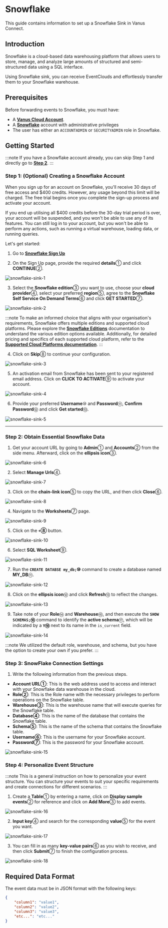 # Snowflake

This guide contains information to set up a Snowflake Sink in Vanus Connect.

## Introduction

Snowflake is a cloud-based data warehousing platform that allows users to store, manage, and analyze large amounts of structured and semi-structured data using a SQL interface.

Using Snowflake sink, you can receive EventClouds and effortlessly transfer them to your Snowflake warehouse.

## Prerequisites

Before forwarding events to Snowflake, you must have:

- A [**Vanus Cloud Account**](https://cloud.vanus.ai).
- A [**Snowflake**](https://www.snowflake.com/) account with administrative privileges
- The user has either an `ACCOUNTADMIN` or `SECURITYADMIN` role in Snowflake.

## Getting Started

:::note
If you have a Snowflake account already, you can skip Step 1 and directly go to [**Step 2**](#step-2-obtain-essential-snowflake-data).
:::

### Step 1: (Optional) Creating a Snowflake Account

When you sign up for an account on Snowflake, you'll receive 30 days of free access and $400 credits. However, any usage beyond this limit will be charged. The free trial begins once you complete the sign-up process and activate your account.

If you end up utilising all $400 credits before the 30-day trial period is over, your account will be suspended, and you won't be able to use any of its features. You can still log in to your account, but you won't be able to perform any actions, such as running a virtual warehouse, loading data, or running queries.

Let's get started:

1. Go to [**Snowflake Sign Up**](https://signup.snowflake.com/)

2. On the Sign Up page, provide the required **details**① and click **CONTINUE**②.

![snowflake-sink-1](images/snowflake-sink-1.webp)

3. Select the **Snowflake edition**③ you want to use, choose your **cloud provider**④, select your preferred **region**⑤, agree to the **Snowflake Self Service On Demand Terms**⑥ and click **GET STARTED**⑦.

![snowflake-sink-2](images/snowflake-sink-2.webp)

:::note
To make an informed choice that aligns with your organisation's requirements, Snowflake offers multiple editions and supported cloud platforms. Please explore the [**Snowflake Editions**](https://docs.snowflake.com/en/user-guide/intro-editions.html) documentation to understand the various edition options available. Additionally, for detailed pricing and specifics of each supported cloud platform, refer to the [**Supported Cloud Platforms documentation**](https://docs.snowflake.com/en/user-guide/intro-cloud-platforms.html).
:::

4. Click on **Skip**⑧ to continue your configuration.

![snowflake-sink-3](images/snowflake-sink-3.webp)

5. An activation email from Snowflake has been sent to your registered email address. Click on **CLICK TO ACTIVATE**⑨ to activate your account.

![snowflake-sink-4](images/snowflake-sink-4.webp)

6. Provide your preferred **Username**⑩ and **Password**⑪, **Confirm Password**⑫ and click **Get started**⑬.

![snowflake-sink-5](images/snowflake-sink-5.webp)

---

### Step 2: Obtain Essential Snowflake Data

1. Get your account URL by going to **Admin**① and **Accounts**② from the side menu. Afterward, click on the **ellipsis icon**③.

![snowflake-sink-6](images/snowflake-sink-6.webp)

2. Select **Manage Urls**④.

![snowflake-sink-7](images/snowflake-sink-7.webp)

3. Click on the **chain-link icon**⑤ to copy the URL, and then click **Close**⑥.

![snowflake-sink-8](images/snowflake-sink-8.webp)

4. Navigate to the **Worksheets**⑦ page.

![snowflake-sink-9](images/snowflake-sink-9.webp)

5. Click on the **`+`⑧** button.

![snowflake-sink-10](images/snowflake-sink-10.webp)

6. Select **SQL Worksheet**⑨.

![snowflake-sink-11](images/snowflake-sink-11.webp)

7. Run the **`CREATE DATABSE my_db;`⑩** command to create a database named **MY_DB**⑪.

![snowflake-sink-12](images/snowflake-sink-12.webp)

8. Click on the **ellipsis icon**⑫ and click **Refresh**⑬ to reflect the changes.

![snowflake-sink-13](images/snowflake-sink-13.webp)

9. Take note of your **Role**⑭ and **Warehouse**⑮, and then execute the **`SHOW SCHEMAS;`⑯** command to identify the **active schema**⑰, which will be indicated by a **`Y`⑱** next to its name in the `is_current` field.

![snowflake-sink-14](images/snowflake-sink-14.webp)

:::note
We utilized the default role, warehouse, and schema, but you have the option to create your own if you prefer.
:::

### Step 3: SnowFlake Connection Settings

1. Write the following information from the previous steps.

- **Account URL①**: This is the web address used to access and interact with your Snowflake data warehouse in the cloud.
- **Role②**: This is the Role name with the necessary privileges to perform operations on the Snowflake table.
- **Warehouse③**: This is the warehouse name that will execute queries for the Snowflake table.
- **Database④**: This is the name of the database that contains the Snowflake table.
- **Schema⑤**: This is the name of the schema that contains the Snowflake table.
- **Username⑥**: This is the username for your Snowflake account.
- **Password⑦**: This is the password for your Snowflake account.

![snowflake-sink-15](images/snowflake-sink-15.webp)

### Step 4: Personalize Event Structure

:::note
This is a general instruction on how to personalize your event structure. You can structure your events to suit your specific requirements and create connections for different scenarios.
:::

1. Create a **Table**① by entering a name, click on **Display sample events**② for reference and click on **Add More**③ to add events.

![snowflake-sink-16](images/snowflake-sink-16.webp)

2. **Input key**④ and search for the corresponding **value**⑤ for the event you want.

![snowflake-sink-17](images/snowflake-sink-17.webp)

3. You can fill in as many **key-value pairs**⑥ as you wish to receive, and then click **Submit**⑦ to finish the configuration process.

![snowflake-sink-18](images/snowflake-sink-18.webp)

## Required Data Format

The event data must be in JSON format with the following keys:

```json
{
    "column1": "value1",
    "column2": "value2",
    "column3": "value3",
    "etc...": "etc..."
}